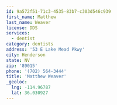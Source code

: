 ```yaml
---
id: 9a572f51-71c3-4535-83b7-c303d546c939
first_name: Matthew
last_name: Weaver
license: DDS
services:
  - dentist
category: dentists
address: '53 E Lake Mead Pkwy'
city: Henderson
state: NV
zip: '89015'
phone: '(702) 564-3444'
title: 'Matthew Weaver'
_geoloc:
  lng: -114.96787
  lat: 36.030927
---
```

